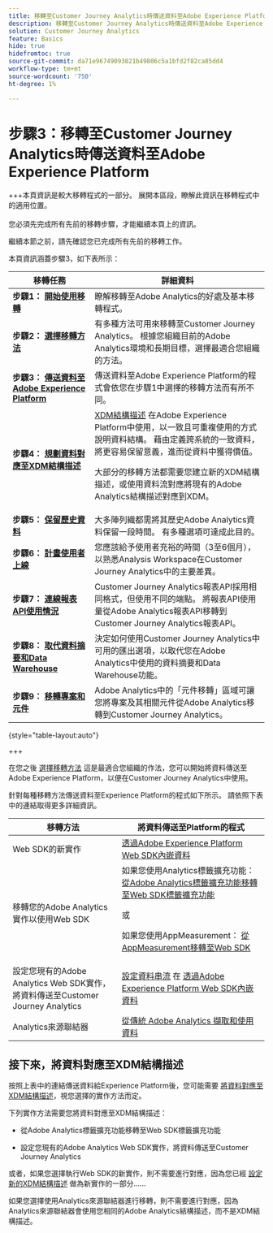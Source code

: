 ```yaml
---
title: 移轉至Customer Journey Analytics時傳送資料至Adobe Experience Platform
description: 移轉至Customer Journey Analytics時傳送資料至Adobe Experience Platform
solution: Customer Journey Analytics
feature: Basics
hide: true
hidefromtoc: true
source-git-commit: da71e96749093821b49806c5a1bfd2f82ca85dd4
workflow-type: tm+mt
source-wordcount: '750'
ht-degree: 1%

---
```


# 步驟3：移轉至Customer Journey Analytics時傳送資料至Adobe Experience Platform

+++本頁資訊是較大移轉程式的一部分。 展開本區段，瞭解此資訊在移轉程式中的適用位置。 </br></br>您必須先完成所有先前的移轉步驟，才能繼續本頁上的資訊。

繼續本節之前，請先確認您已完成所有先前的移轉工作。

本頁資訊涵蓋步驟3，如下表所示：

| 移轉任務 | 詳細資料 |
|---------|----------|
| **步驟1： [開始使用移轉](/help/getting-started/cja-migration/cja-migration-getstarted.md)** | 瞭解移轉至Adobe Analytics的好處及基本移轉程式。 |
| **步驟2： [選擇移轉方法](/help/getting-started/cja-migration/cja-migration-method.md)** | 有多種方法可用來移轉至Customer Journey Analytics。 根據您組織目前的Adobe Analytics環境和長期目標，選擇最適合您組織的方法。 |
| <span class="preview">**步驟3： [傳送資料至Adobe Experience Platform](/help/getting-started/cja-migration/cja-migration-send-to-platform.md)**</span> | <span class="preview">傳送資料至Adobe Experience Platform的程式會依您在步驟1中選擇的移轉方法而有所不同。</span> |
| **步驟4： [規劃資料對應至XDM結構描述](/help/getting-started/cja-migration/cja-migration-xdm.md)** | [XDM結構描述](https://experienceleague.adobe.com/en/docs/experience-platform/xdm/home#xdm-schemas) 在Adobe Experience Platform中使用，以一致且可重複使用的方式說明資料結構。 藉由定義跨系統的一致資料，將更容易保留意義，進而從資料中獲得價值。<p>大部分的移轉方法都需要您建立新的XDM結構描述，或使用資料流對應將現有的Adobe Analytics結構描述對應到XDM。</p> |
| **步驟5： [保留歷史資料](/help/getting-started/cja-migration/cja-migration-historical-data.md)** | 大多陣列織都需將其歷史Adobe Analytics資料保留一段時間。 有多種選項可達成此目的。 |
| **步驟6： [計畫使用者上線](/help/getting-started/cja-migration/cja-migration-onboarding.md)** | 您應該給予使用者充裕的時間（3至6個月），以熟悉Analysis Workspace在Customer Journey Analytics中的主要差異。 |
| **步驟7： [連線報表API使用情況](/help/getting-started/cja-migration/cja-migration-api.md)** | Customer Journey Analytics報表API採用相同格式，但使用不同的端點。 將報表API使用量從Adobe Analytics報表API移轉到Customer Journey Analytics報表API。 |
| **步驟8： [取代資料摘要和Data Warehouse](/help/getting-started/cja-migration/cja-migration-export-options.md)** | 決定如何使用Customer Journey Analytics中可用的匯出選項，以取代您在Adobe Analytics中使用的資料摘要和Data Warehouse功能。 |
| **步驟9： [移轉專案和元件](/help/getting-started/cja-migration/cja-migration-projects.md)** | Adobe Analytics中的「元件移轉」區域可讓您將專案及其相關元件從Adobe Analytics移轉到Customer Journey Analytics。 |

{style="table-layout:auto"}

+++


在您之後 [選擇移轉方法](#step-2-choose-your-customer-journey-analytics-migration-method) 這是最適合您組織的作法，您可以開始將資料傳送至Adobe Experience Platform，以便在Customer Journey Analytics中使用。

針對每種移轉方法傳送資料至Experience Platform的程式如下所示。 請依照下表中的連結取得更多詳細資訊。

| 移轉方法 | 將資料傳送至Platform的程式 |
|---------|----------|
| Web SDK的新實作 | [透過Adobe Experience Platform Web SDK內嵌資料](/help/data-ingestion/aepwebsdk.md) |
| 移轉您的Adobe Analytics實作以使用Web SDK | 如果您使用Analytics標籤擴充功能： [從Adobe Analytics標籤擴充功能移轉至Web SDK標籤擴充功能](https://experienceleague.adobe.com/en/docs/analytics/implementation/aep-edge/web-sdk/analytics-extension-to-web-sdk)<p>或</p><p>如果您使用AppMeasurement： [從AppMeasurement移轉至Web SDK](https://experienceleague.adobe.com/en/docs/analytics/implementation/aep-edge/web-sdk/appmeasurement-to-web-sdk) |
| 設定您現有的Adobe Analytics Web SDK實作，將資料傳送至Customer Journey Analytics | [設定資料串流](https://experienceleague.adobe.com/en/docs/analytics-platform/using/cja-data-ingestion/ingest-use-guides/edge-network/aepwebsdk#set-up-a-datastream) 在 [透過Adobe Experience Platform Web SDK內嵌資料](https://experienceleague.adobe.com/en/docs/analytics-platform/using/cja-data-ingestion/ingest-use-guides/edge-network/aepwebsdk) |
| Analytics來源聯結器 | [從傳統 Adobe Analytics 擷取和使用資料](/help/data-ingestion/analytics.md) |

## 接下來，將資料對應至XDM結構描述

按照上表中的連結傳送資料給Experience Platform後，您可能需要 [將資料對應至XDM結構描述](/help/getting-started/cja-migration/cja-migration-xdm.md)，視您選擇的實作方法而定。

下列實作方法需要您將資料對應至XDM結構描述：

* 從Adobe Analytics標籤擴充功能移轉至Web SDK標籤擴充功能

* 設定您現有的Adobe Analytics Web SDK實作，將資料傳送至Customer Journey Analytics

或者，如果您選擇執行Web SDK的新實作，則不需要進行對應，因為您已經 [設定新的XDM結構描述](https://experienceleague.adobe.com/en/docs/analytics-platform/using/cja-data-ingestion/ingest-use-guides/edge-network/aepwebsdk#set-up-a-schema) 做為新實作的一部分……

如果您選擇使用Analytics來源聯結器進行移轉，則不需要進行對應，因為Analytics來源聯結器會使用您相同的Adobe Analytics結構描述，而不是XDM結構描述。
